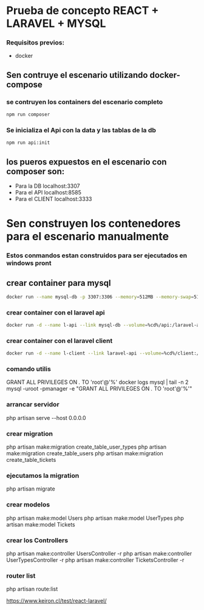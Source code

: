 # Prueba de concepto REACT + LARAVEL + MYSQL


### Requisitos previos:
- docker 

## Sen contruye el escenario utilizando docker-compose
### se contruyen los containers del escenario completo
```bash  
npm run composer
```
### Se inicializa el Api con la data y las tablas de la db
```bash  
npm run api:init
```

## los pueros expuestos en el escenario con composer son: 
- Para la DB localhost:3307
- Para el API localhost:8585
- Para el CLIENT localhost:3333




# Sen construyen los contenedores para el escenario manualmente
### Estos conmandos estan construidos para ser ejecutados en windows pront
## crear container para mysql


```bash   
docker run --name mysql-db -p 3307:3306 --memory=512MB --memory-swap=512MB -e MYSQL_ROOT_PASSWORD=manager -e MYSQL_DATABASE=laravel -d mysql --default-authentication-plugin=mysql_native_password
```

### crear container con el laravel api
```bash  
docker run -d --name l-api --link mysql-db --volume=%cd%/api:/laravel-api -w=/api -p 8585:8000 --memory=1024MB --memory-swap=1024MB --entrypoint="/usr/local/bin/php"  lorisleiva/laravel-docker artisan serve --host 0.0.0.0
```
### crear container con el laravel client
```bash  
docker run -d --name l-client --link laravel-api --volume=%cd%/client:/client -w=/client -p 3333:3000 --memory=4024MB --memory-swap=4024MB  node:12.2.0-alpine npm start
```


### comando utilis
GRANT ALL PRIVILEGES ON *.* TO 'root'@'%'
docker logs mysql | tail -n 2
mysql -uroot -pmanager -e "GRANT ALL PRIVILEGES ON *.* TO 'root'@'%'"

### arrancar servidor
php artisan serve --host 0.0.0.0

### crear migration
php artisan make:migration create_table_user_types
php artisan make:migration create_table_users
php artisan make:migration create_table_tickets

### ejecutamos la migration
php artisan migrate

### crear modelos
php artisan make:model Users
php artisan make:model UserTypes
php artisan make:model Tickets

### crear los Controllers
php artisan make:controller UsersController -r
php artisan make:controller UserTypesController -r
php artisan make:controller TicketsController -r

### router list
php artisan route:list

https://www.keiron.cl/test/react-laravel/


